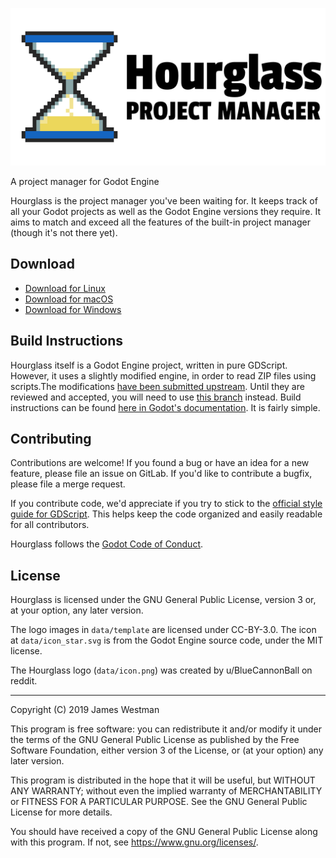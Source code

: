 ![Hourglass Project Manager](data/splash_light.png)

A project manager for Godot Engine

Hourglass is the project manager you've been waiting for. It keeps
track of all your Godot projects as well as the Godot Engine versions they
require. It aims to match and exceed all the features of the built-in project
manager (though it's not there yet).

## Download
- [Download for Linux](https://flyingpimonster.gitlab.io/hourglass/hourglass-linux.tar.gz)
- [Download for macOS](https://flyingpimonster.gitlab.io/hourglass/hourglass-macos.zip)
- [Download for Windows](https://flyingpimonster.gitlab.io/hourglass/hourglass-windows.zip)

## Build Instructions
Hourglass itself is a Godot Engine project, written in pure GDScript. However, it
uses a slightly modified engine, in order to read ZIP files using scripts.The
modifications [have been submitted upstream](https://github.com/godotengine/godot/pull/34444).
Until they are reviewed and accepted, you will need to use
[this branch](https://github.com/flyingpimonster/godot/tree/zip-module) instead.
Build instructions can be found
[here in Godot's documentation](https://docs.godotengine.org/en/latest/development/compiling/index.html). It is fairly simple.

## Contributing
Contributions are welcome! If you found a bug or have an idea for a new
feature, please file an issue on GitLab. If you'd like to contribute a bugfix,
please file a merge request.

If you contribute code, we'd appreciate if you try to stick to the [official
style guide for GDScript](https://docs.godotengine.org/en/3.2/getting_started/scripting/gdscript/gdscript_styleguide.html).
This helps keep the code organized and easily readable for all contributors.

Hourglass follows the [Godot Code of Conduct](https://godotengine.org/code-of-conduct).

## License
Hourglass is licensed under the GNU General Public License, version
3 or, at your option, any later version.

The logo images in `data/template` are licensed under CC-BY-3.0. The icon
at `data/icon_star.svg` is from the Godot Engine source code, under the MIT
license.

The Hourglass logo (`data/icon.png`) was created by u/BlueCannonBall on reddit.

---

Copyright (C) 2019 James Westman

This program is free software: you can redistribute it and/or modify
it under the terms of the GNU General Public License as published by
the Free Software Foundation, either version 3 of the License, or
(at your option) any later version.

This program is distributed in the hope that it will be useful,
but WITHOUT ANY WARRANTY; without even the implied warranty of
MERCHANTABILITY or FITNESS FOR A PARTICULAR PURPOSE.  See the
GNU General Public License for more details.

You should have received a copy of the GNU General Public License
along with this program.  If not, see <https://www.gnu.org/licenses/>.
